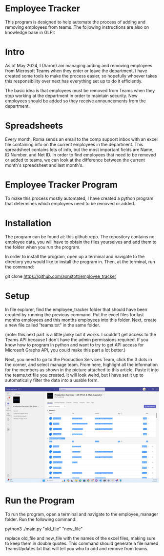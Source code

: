 # Employee Tracker
This program is designed to help automate the process of adding and removing employees from teams.  The following instructions are also on knowledge base in GLPI:

# Intro
As of May 2024, I (Aaron) am managing adding and removing employees from Microsoft Teams when they enter or leave the department.  I have created some tools to make the process easier, so hopefully whoever takes this responsibility over next has everything set up to do it efficiently.  

The basic idea is that employees must be removed from Teams when they stop working at the department in order to maintain security.  New employees should be added so they receive announcements from the department.  

 

# Spreadsheets
Every month, Roma sends an email to the comp support inbox with an excel file containing info on the current employees in the department.  This spreadsheet contains lots of info, but the most important fields are Name, ID Number, and Net ID.  In order to find employees that need to be removed or added to teams, we can look at the difference between the current month's spreadsheet and last month's.  

 

# Employee Tracker Program
To make this process mostly automated, I have created a python program that determines which employees need to be removed or added.  

# Installation
The program can be found at: this github repo. The repository contains no employee data, you will have to obtain the files yourselves and add them to the folder when you run the program.  

In order to install the program, open up a terminal and navigate to the directory you would like to install the program in.  Then, at the terminal, run the command:

git clone https://github.com/aonstott/employee_tracker

# Setup
In file explorer, find the employee_tracker folder that should have been created by running the previous command.  Put the excel files for last months employees and this months employees into this folder.  Next, create a new file called "teams.txt" in the same folder.

(note: this next part is a little janky but it works.  I couldn't get access to the Teams API because I don't have the admin permissions required.  If you know how to program in python and want to try to get API access for Microsoft Graphs API, you could make this part a lot better.)

Next, you need to go to the Production Services Team, click the 3 dots in the corner, and select manage team.  From here, highlight all the information for the members as shown in the picture attached to this article.  Paste it into the teams.txt file you created.  It will look weird, but I have set it up to automatically filter the data into a usable form. 

![teamsimg](<Screenshot 2024-05-09 140410.png>)

# Run the Program
To run the program, open a terminal and navigate to the employee_manager folder.  Run the following command:

python3 ./main.py "old_file" "new_file"

replace old_file and new_file with the names of the excel files, making sure to keep them in double quotes.  This command should generate a file named TeamsUpdates.txt that will tell you who to add and remove from teams.  

